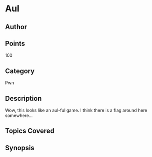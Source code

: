 # Aul
## Author

## Points
100
## Category
Pwn
## Description
Wow, this looks like an aul-ful game. I think there is a flag around here somewhere...
## Topics Covered

## Synopsis

